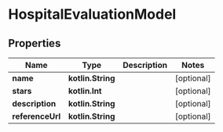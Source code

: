 
# HospitalEvaluationModel

## Properties
Name | Type | Description | Notes
------------ | ------------- | ------------- | -------------
**name** | **kotlin.String** |  |  [optional]
**stars** | **kotlin.Int** |  |  [optional]
**description** | **kotlin.String** |  |  [optional]
**referenceUrl** | **kotlin.String** |  |  [optional]



